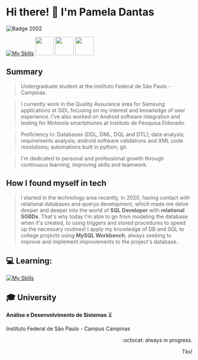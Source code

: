 # Hi there! 👋 I'm Pamela Dantas
![Badge 2002](http://img.shields.io/static/v1?label=2002&message=%20SHE/HER&color=red&style=for-the-badge)

[![My Skills](https://skillicons.dev/icons?i=mysql,git,py)](https://skillicons.dev)
            <img src="https://cdn.jsdelivr.net/gh/devicons/devicon@latest/icons/sqldeveloper/sqldeveloper-original.svg"  width="50" height="50" />
            <img loading="lazy" src="https://cdn.jsdelivr.net/gh/devicons/devicon/icons/android/android-original.svg" width="50" height="50"/> 
            <img loading="lazy" src="https://cdn.jsdelivr.net/gh/devicons/devicon/icons/jira/jira-original-wordmark.svg" width="50" height="50"/>

## Summary
> Undergraduate student at the Instituto Federal de São Paulo - Campinas.

> I currently work in the Quality Assurance area for Samsung applications at SiDi, focusing on my interest and knowledge of user experience.
I've also worked on Android software integration and testing for Motorola smartphones at  Instituto de Pesquisa Eldorado.

>Proficiency in:
> Databases (DDL, DML, DQL and DTL); data analysis; requirements analysis; android software validations and XML code resolutions; automations built in python; git.

> I'm dedicated to personal and professional growth through continuous learning, improving skills and teamwork.


## How I found myself in tech
> I started in the technology area recently, in 2020, having contact with relational databases and querys development, which made me delve deeper and deeper into the world of **SQL Developer** with **relational SGBDs**.
> That's why today I'm able to go from modeling the database when it's created, to using triggers and stored procedures to speed up the necessary routines!
> I apply my knowledge of DB and SQL to college projects using **MySQL Workbench**, always seeking to improve and implement improvements to the project's database.


## :computer: **Learning:**
> 
[![My Skills](https://skillicons.dev/icons?i=java,js)](https://skillicons.dev)


## :mortar_board: University
**Análise e Desenvolvimento de Sistemas** :hourglass_flowing_sand:

Instituto Federal de São Paulo - Campus Campinas



<p align="right"> :octocat: always in progress. </p>
<p align="right"> Tks! </p>


